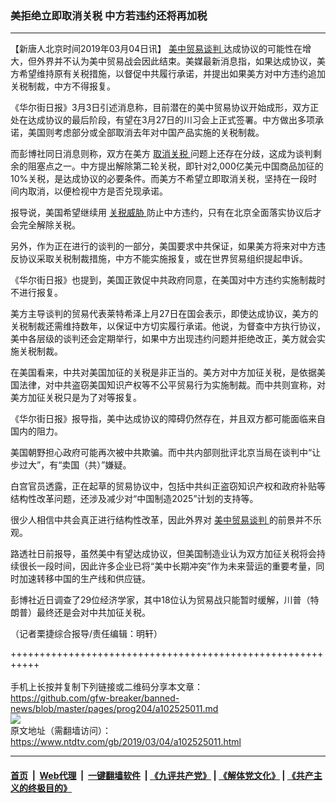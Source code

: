 ### 美拒绝立即取消关税 中方若违约还将再加税
------------------------

<div class="post_content">
 <p>
  【新唐人北京时间2019年03月04日讯】
  <a href="https://www.ntdtv.com/gb/34765.htm">
   美中贸易谈判
  </a>
  达成协议的可能性在增大，但外界并不认为美中贸易战会因此结束。美媒最新消息指，如果达成协议，美方希望维持原有关税措施，以督促中共履行承诺，并提出如果美方对中方违约追加关税制裁，中方不得报复。
 </p>
 <p>
  《华尔街日报》3月3日引述消息称，目前潜在的美中贸易协议开始成形，双方正处在达成协议的最后阶段，有望在3月27日的川习会上正式签署。中方做出多项承诺，美国则考虑部分或全部取消去年对中国产品实施的关税制裁。
 </p>
 <p>
  而彭博社同日消息则称，双方在美方
  <a href="https://www.ntdtv.com/gb/取消关税.htm">
   取消关税
  </a>
  问题上还存在分歧，这成为谈判剩余的阻塞点之一。中方提出解除第二轮关税，即针对2,000亿美元中国商品加征的10%关税，是达成协议的必要条件。而美方不希望立即取消关税，坚持在一段时间内取消，以便检视中方是否兑现承诺。
 </p>
 <p>
  报导说，美国希望继续用
  <a href="https://www.ntdtv.com/gb/关税威胁.htm">
   关税威胁
  </a>
  防止中方违约，只有在北京全面落实协议后才会完全解除关税。
 </p>
 <p>
  另外，作为正在进行的谈判的一部分，美国要求中共保证，如果美方将来对中方违反协议采取关税制裁措施，中方不能实施报复，或在世界贸易组织提起申诉。
 </p>
 <p>
  《华尔街日报》也提到，美国正敦促中共政府同意，在美国对中方违约实施制裁时不进行报复。
 </p>
 <p>
  美方主导谈判的贸易代表莱特希泽上月27日在国会表示，即使达成协议，美方的关税制裁还需维持数年，以保证中方切实履行承诺。他说，为督查中方执行协议，美中各层级的谈判还会定期举行，如果中方出现违约问题并拒绝改正，美方就会实施关税制裁。
 </p>
 <p>
  在美国看来，中共对美国加征的关税是非正当的。美方对中方加征关税，是依据美国法律，对中共盗窃美国知识产权等不公平贸易行为实施制裁。而中共则宣称，对美方加征关税只是为了对等报复。
 </p>
 <p>
  《华尔街日报》报导指，美中达成协议的障碍仍然存在，并且双方都可能面临来自国内的阻力。
 </p>
 <p>
  美国朝野担心政府可能再次被中共欺骗。而中共内部则批评北京当局在谈判中“让步过大”，有“卖国（共）”嫌疑。
 </p>
 <p>
  白宫官员透露，正在起草的贸易协议中，包括中共纠正盗窃知识产权和政府补贴等结构性改革问题，还涉及减少对“中国制造2025”计划的支持等。
 </p>
 <p>
  很少人相信中共会真正进行结构性改革，因此外界对
  <a href="https://www.ntdtv.com/gb/34765.htm">
   美中贸易谈判
  </a>
  的前景并不乐观。
 </p>
 <p>
  路透社日前报导，虽然美中有望达成协议，但美国制造业认为双方加征关税将会持续很长一段时间，因此许多企业已将“美中长期冲突”作为未来营运的重要考量，同时加速转移中国的生产线和供应链。
 </p>
 <p>
  彭博社近日调查了29位经济学家，其中18位认为贸易战只能暂时缓解，川普（特朗普）最终还是会对中共加征关税。
 </p>
 <p>
  （记者栗捷综合报导/责任编辑：明轩）
 </p>
 <div class="single_ad">
 </div>
</div>

+++++++++++++++++++++++++++++++++++++++++++++++++++++++++++<br/><br/>
手机上长按并复制下列链接或二维码分享本文章：<br/>
https://github.com/gfw-breaker/banned-news/blob/master/pages/prog204/a102525011.md <br/>
<a href='https://github.com/gfw-breaker/banned-news/blob/master/pages/prog204/a102525011.md'><img src='https://github.com/gfw-breaker/banned-news/blob/master/pages/prog204/a102525011.md.png'/></a> <br/>
原文地址（需翻墙访问）：https://www.ntdtv.com/gb/2019/03/04/a102525011.html


------------------------
#### [首页](https://github.com/gfw-breaker/banned-news/blob/master/README.md) &nbsp;|&nbsp; [Web代理](https://github.com/labour-camp/helloworld) &nbsp;|&nbsp; [一键翻墙软件](https://github.com/gfw-breaker/nogfw/blob/master/README.md) &nbsp;| [《九评共产党》](https://github.com/gfw-breaker/9ping.md/blob/master/README.md#九评之一评共产党是什么) | [《解体党文化》](https://github.com/gfw-breaker/jtdwh.md/blob/master/README.md) | [《共产主义的终极目的》](https://github.com/gfw-breaker/gczydzjmd.md/blob/master/README.md)

